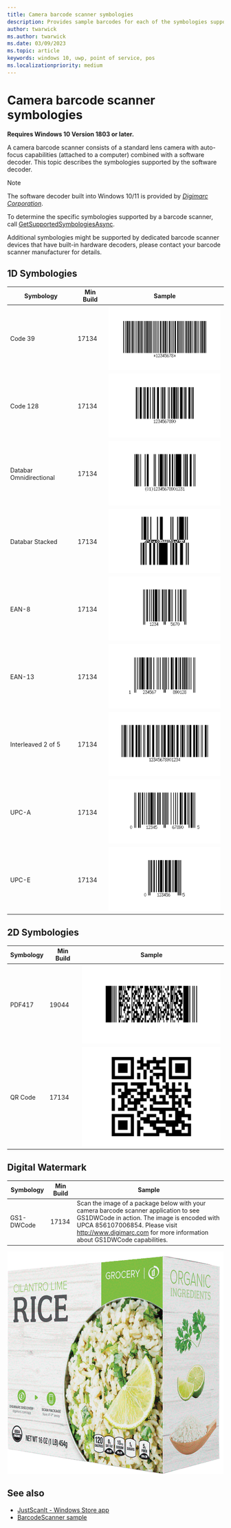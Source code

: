 ```yaml
---
title: Camera barcode scanner symbologies
description: Provides sample barcodes for each of the symbologies supported by the software barcode decoder that ships with Windows 10 Version 1803 or later.
author: twarwick
ms.author: twarwick
ms.date: 03/09/2023
ms.topic: article
keywords: windows 10, uwp, point of service, pos
ms.localizationpriority: medium
---
```

# Camera barcode scanner symbologies

**Requires Windows 10 Version 1803 or later.**

A camera barcode scanner consists of a standard lens camera with auto-focus capabilities (attached to a computer) combined with a software decoder. This topic describes the symbologies supported by the software decoder.

> [!NOTE]
> The software decoder built into Windows 10/11 is provided by [*Digimarc Corporation*](https://www.digimarc.com/).

To determine the specific symbologies supported by a barcode scanner, call [GetSupportedSymbologiesAsync](/uwp/api/windows.devices.pointofservice.barcodescanner.getsupportedsymbologiesasync).

Additional symbologies might be supported by dedicated barcode scanner devices that have built-in hardware decoders, please contact your barcode scanner manufacturer for details.

## 1D Symbologies

| Symbology               |Min Build | Sample |
|-------------------------|----------|--------|
| Code 39                 | 17134  | ![Sample Barcode - Code 39](images/pos/sample-barcode-code39.png) |
| Code 128                | 17134  | ![Sample Barcode - Code 128](images/pos/sample-barcode-code128.png) |
| Databar Omnidirectional | 17134  | ![Sample Barcode - Databar Omnidirectional](images/pos/sample-barcode-databar-omnidirectional.png) |
| Databar Stacked         | 17134  | ![Sample Barcode - Databar Stacked](images/pos/sample-barcode-databar-stacked.png) | 
| EAN-8                   | 17134  | ![Sample Barcode - EAN-8](images/pos/sample-barcode-ean8.png) |
| EAN-13                  | 17134  | ![Sample Barcode - EAN-13](images/pos/sample-barcode-ean13.png) |
| Interleaved 2 of 5      | 17134  | ![Sample Barcode - Interleaved 2 of 5](images/pos/sample-barcode-interleaved-2-of-5.png) |
| UPC-A                   | 17134  | ![Sample Barcode - UPC A](images/pos/sample-barcode-upca.png) |
| UPC-E                   | 17134  | ![Sample Barcode - UPC E](images/pos/sample-barcode-upce.png) |

## 2D Symbologies

| Symbology               | Min Build | Sample |
|-------------------------|-----------|--------|
|  PDF417                 | 19044  | ![Sample Barcode - PDF417](images/pos/sample-barcode-pdf417.png)  |
|  QR Code                | 17134  | ![Sample Barcode - QR Code](images/pos/sample-barcode-qrcode.png) |

## Digital Watermark

| Symbology               | Min Build | Sample |
|-------------------------|-----------|--------|
| GS1-DWCode              | 17134  | Scan the image of a package below with your camera barcode scanner application to see GS1DWCode in action.  The image is encoded with UPCA 856107006854.  Please visit http://www.digimarc.com for more information about GS1DWCode capabilities. |

![Sample Barcode - GS1DWCode](images/pos/Rice-Box-V7.jpg)

## See also

- [JustScanIt - Windows Store app](https://aka.ms/justscanit)
- [BarcodeScanner sample](https://github.com/microsoft/Windows-universal-samples/tree/master/Samples/BarcodeScanner)
